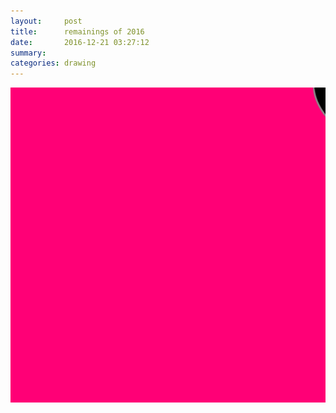 ```yaml
---
layout:     post
title:      remainings of 2016
date:       2016-12-21 03:27:12
summary:    
categories: drawing
---
```

![remainings of 2016](/images/diary/remainings-of-2016.png "seize it")

